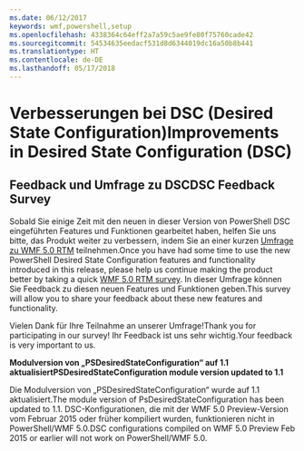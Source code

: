 ```yaml
---
ms.date: 06/12/2017
keywords: wmf,powershell,setup
ms.openlocfilehash: 4338364c64eff2a7a59c5ae9fe80f75760cade42
ms.sourcegitcommit: 54534635eedacf531d8d6344019dc16a50b8b441
ms.translationtype: HT
ms.contentlocale: de-DE
ms.lasthandoff: 05/17/2018
---
```

# <a name="improvements-in-desired-state-configuration-dsc"></a><span data-ttu-id="60963-102">Verbesserungen bei DSC (Desired State Configuration)</span><span class="sxs-lookup"><span data-stu-id="60963-102">Improvements in Desired State Configuration (DSC)</span></span>

## <a name="dsc-feedback-survey"></a><span data-ttu-id="60963-103">Feedback und Umfrage zu DSC</span><span class="sxs-lookup"><span data-stu-id="60963-103">DSC Feedback Survey</span></span>

<span data-ttu-id="60963-104">Sobald Sie einige Zeit mit den neuen in dieser Version von PowerShell DSC eingeführten Features und Funktionen gearbeitet haben, helfen Sie uns bitte, das Produkt weiter zu verbessern, indem Sie an einer kurzen [Umfrage zu WMF 5.0 RTM](https://www.surveymonkey.com/r/SGLQM5W) teilnehmen.</span><span class="sxs-lookup"><span data-stu-id="60963-104">Once you have had some time to use the new PowerShell Desired State Configuration features and functionality introduced in this release, please help us continue making the product better by taking a quick [WMF 5.0 RTM survey](https://www.surveymonkey.com/r/SGLQM5W).</span></span> <span data-ttu-id="60963-105">In dieser Umfrage können Sie Feedback zu diesen neuen Features und Funktionen geben.</span><span class="sxs-lookup"><span data-stu-id="60963-105">This survey will allow you to share your feedback about these new features and functionality.</span></span>

<span data-ttu-id="60963-106">Vielen Dank für Ihre Teilnahme an unserer Umfrage!</span><span class="sxs-lookup"><span data-stu-id="60963-106">Thank you for participating in our survey!</span></span> <span data-ttu-id="60963-107">Ihr Feedback ist uns sehr wichtig.</span><span class="sxs-lookup"><span data-stu-id="60963-107">Your feedback is very important to us.</span></span>

<span data-ttu-id="60963-108">**Modulversion von „PSDesiredStateConfiguration“ auf 1.1 aktualisiert**</span><span class="sxs-lookup"><span data-stu-id="60963-108">**PSDesiredStateConfiguration module version updated to 1.1**</span></span>

<span data-ttu-id="60963-109">Die Modulversion von „PSDesiredStateConfiguration“ wurde auf 1.1 aktualisiert.</span><span class="sxs-lookup"><span data-stu-id="60963-109">The module version of PsDesiredStateConfiguration has been updated to 1.1.</span></span> <span data-ttu-id="60963-110">DSC-Konfigurationen, die mit der WMF 5.0 Preview-Version vom Februar 2015 oder früher kompiliert wurden, funktionieren nicht in PowerShell/WMF 5.0.</span><span class="sxs-lookup"><span data-stu-id="60963-110">DSC configurations compiled on WMF 5.0 Preview Feb 2015 or earlier will not work on PowerShell/WMF 5.0.</span></span>
